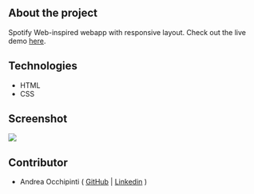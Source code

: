 ## About the project
Spotify Web-inspired webapp with responsive layout. Check out the live demo [here](painteyes.github.io/html-css-spotifyweb).

## Technologies 
- HTML
- CSS

## Screenshot
<img src="https://i.postimg.cc/RZP3KQLj/Spotify-Web.png"/>

## Contributor
- Andrea Occhipinti ( [GitHub](https://github.com/painteyes) | [Linkedin](https://www.linkedin.com/in/occhipinti) )
